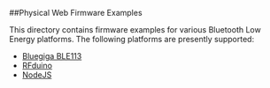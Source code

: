 ##Physical Web Firmware Examples

This directory contains firmware examples for various Bluetooth Low Energy platforms. The following platforms are presently supported:

* [Bluegiga BLE113][1]
* [RFduino][2]
* [NodeJS][3]

[1]: BLE113
[2]: RFduino
[3]: nodejs
